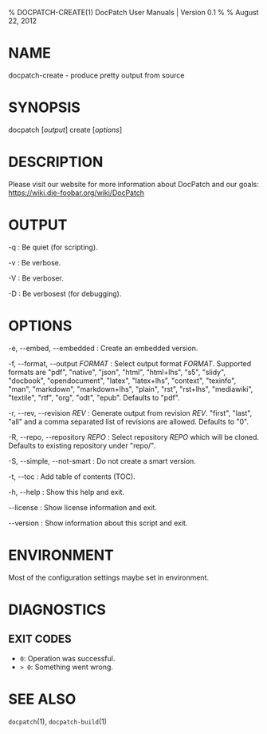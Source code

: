 % DOCPATCH-CREATE(1) DocPatch User Manuals | Version 0.1
%
% August 22, 2012


# NAME

docpatch-create - produce pretty output from source


# SYNOPSIS

docpatch [*output*] create [*options*]


#   DESCRIPTION

Please visit our website for more information about DocPatch and our goals: <https://wiki.die-foobar.org/wiki/DocPatch>


# OUTPUT

-q
:   Be quiet (for scripting).

-v
:   Be verbose.

-V
:   Be verboser.

-D
:   Be verbosest (for debugging).


# OPTIONS

-e, \--embed, \--embedded
:   Create an embedded version.

-f, \--format, \--output *FORMAT*
:   Select output format *FORMAT*. Supported formats are "pdf", "native", "json", "html", "html+lhs", "s5", "slidy", "docbook", "opendocument", "latex", "latex+lhs", "context", "texinfo", "man", "markdown", "markdown+lhs", "plain", "rst", "rst+lhs", "mediawiki", "textile", "rtf", "org", "odt", "epub". Defaults to "pdf".

-r, \--rev, \--revision *REV*
:   Generate output from revision *REV*. "first", "last", "all" and a comma separated list of revisions are allowed. Defaults to "0".

-R, \--repo, \--repository *REPO*
:   Select repository *REPO* which will be cloned. Defaults to existing repository under "repo/".

-S, \--simple, \--not-smart
:   Do not create a smart version.

-t, \--toc
:   Add table of contents (TOC).

-h, \--help
:   Show this help and exit.

\--license
:   Show license information and exit.

\--version
:   Show information about this script and exit.


# ENVIRONMENT

Most of the configuration settings maybe set in environment.


# DIAGNOSTICS


## EXIT CODES

* `0`: Operation was successful.
* `> 0`: Something went wrong.


# SEE ALSO

`docpatch`(1), `docpatch-build`(1)

